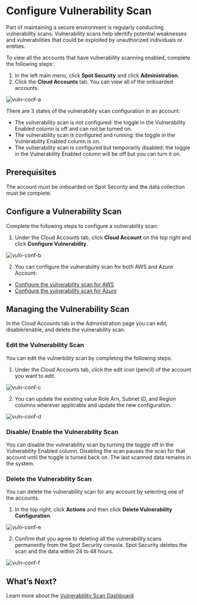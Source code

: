 # Configure Vulnerability Scan 

Part of maintaining a secure environment is regularly conducting vulnerability scans. Vulnerability scans help identify potential weaknesses and vulnerabilities that could be exploited by unauthorized individuals or entities. 

To view all the accounts that have vulnerability scanning enabled, complete the following steps:  

1. In the left main menu, click **Spot Security** and click **Administration**. 
2. Click the **Cloud Accounts** tab. You can view all of the onboarded accounts. 

![vuln-conf-a](https://github.com/spotinst/help/assets/106514736/b2787487-a8e0-4be2-a92e-a17c5945f9c3)

There are 3 states of the vulnerability scan configuration in an account: 

* The vulnerability scan is not configured: the toggle in the Vulnerability Enabled column is off and can not be turned on. 
* The vulnerability scan is configured and running: the toggle in the Vulnerability Enabled column is on. 
* The vulnerability scan is configured but temporarily disabled: the toggle in the Vulnerability Enabled column will be off but you can turn it on.  

## Prerequisites 

The account must be onboarded on Spot Security and the data collection must be complete. 

## Configure a Vulnerability Scan 

Complete the following steps to configure a vulnerability scan: 

1. Under the Cloud Accounts tab, click **Cloud Account** on the top right and click **Configure Vulnerability**. 

![vuln-conf-b](https://github.com/spotinst/help/assets/106514736/68506e97-d890-439d-bcd7-13b0581bd3c9)

2. You can configure the vulnerability scan for both AWS and Azure Account: 
* [Configure the vulnerability scan for AWS]( link)
* [Configure the vulnerability scan for Azure]( link) 

## Managing the Vulnerability Scan 

In the Cloud Accounts tab in the Administration page you can edit, disable/enable, and delete the vulnerability scan. 

### Edit the Vulnerability Scan  

You can edit the vulnerbility scan by completing the following steps: 

1. Under the Cloud Accounts tab, click the edit icon (pencil) of the account you want to edit. 

![vuln-conf-c](https://github.com/spotinst/help/assets/106514736/a8ef49f0-9743-407e-a92b-085aae4c875e)

2. You can update the existing value Role Arn, Subnet ID, and Region columns wherever applicable and update the new configuration.  

![vuln-conf-d](https://github.com/spotinst/help/assets/106514736/d259dc0b-fa2a-438a-8bd1-c4379dde90f4)

### Disable/ Enable the Vulnerability Scan 

You can disable the vulnerability scan by turning the toggle off in the Vulnerability Enabled column.  Disabling the scan pauses the scan for that account until the toggle is turned back on. The last scanned data remains in the system. 

### Delete the Vulnerability Scan 

You can delete the vulnerability scan for any account by selecting one of the accounts.  

1. In the top right, click **Actions** and then click **Delete Vulnerability Configuration**. 

![vuln-conf-e](https://github.com/spotinst/help/assets/106514736/afae10d9-e5ea-40ae-9da9-bd5c4999166c)

2. Confirm that you agree to deleting all the vulnerability scans permanently from the Spot Security console. Spot Security deletes the scan and the data within 24 to 48 hours. 

![vuln-conf-f](https://github.com/spotinst/help/assets/106514736/c99bbf4a-7441-4584-bcce-261cb3585b63)

## What’s Next? 

Learn more about the [Vulnerablility Scan Dashboard](spot-security/features/vulnerability/dashboard).
